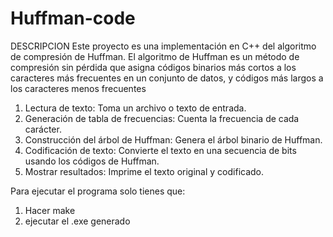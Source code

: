 # Huffman-code
DESCRIPCION
Este proyecto es una implementación en C++ del algoritmo de compresión de Huffman. El algoritmo de Huffman es un método de compresión sin pérdida que asigna códigos binarios más cortos a los caracteres más frecuentes en un conjunto de datos, y códigos más largos a los caracteres menos frecuentes

1. Lectura de texto: Toma un archivo o texto de entrada.
2. Generación de tabla de frecuencias: Cuenta la frecuencia de cada carácter.
3. Construcción del árbol de Huffman: Genera el árbol binario de Huffman.
4. Codificación de texto: Convierte el texto en una secuencia de bits usando los códigos de Huffman.
5. Mostrar resultados: Imprime el texto original y codificado.

Para ejecutar el programa solo tienes que:
1. Hacer make
2. ejecutar el .exe generado
